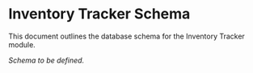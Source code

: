 # Inventory Tracker Schema

This document outlines the database schema for the Inventory Tracker module.

_Schema to be defined._ 